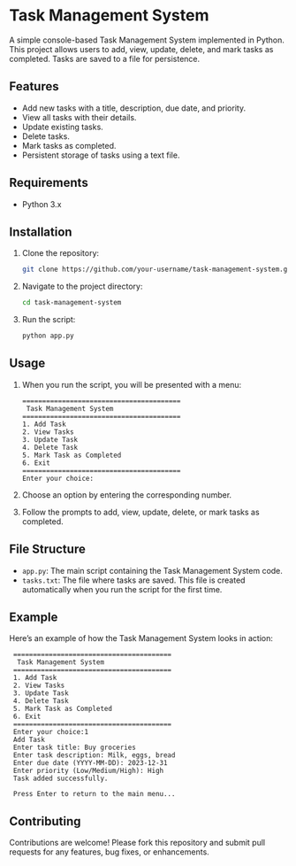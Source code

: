 # Task Management System

A simple console-based Task Management System implemented in Python. This project allows users to add, view, update, delete, and mark tasks as completed. Tasks are saved to a file for persistence.

## Features

- Add new tasks with a title, description, due date, and priority.
- View all tasks with their details.
- Update existing tasks.
- Delete tasks.
- Mark tasks as completed.
- Persistent storage of tasks using a text file.

## Requirements

- Python 3.x

## Installation

1. Clone the repository:
    ```sh
    git clone https://github.com/your-username/task-management-system.git
    ```

2. Navigate to the project directory:
    ```sh
    cd task-management-system
    ```

3. Run the script:
    ```sh
    python app.py
    ```

## Usage

1. When you run the script, you will be presented with a menu:

    ```
    ========================================
     Task Management System 
    ========================================
    1. Add Task
    2. View Tasks
    3. Update Task
    4. Delete Task
    5. Mark Task as Completed
    6. Exit
    ========================================
    Enter your choice: 
    ```

2. Choose an option by entering the corresponding number.

3. Follow the prompts to add, view, update, delete, or mark tasks as completed.

## File Structure

- `app.py`: The main script containing the Task Management System code.
- `tasks.txt`: The file where tasks are saved. This file is created automatically when you run the script for the first time.

## Example

Here’s an example of how the Task Management System looks in action:
    
   ```
    ========================================
     Task Management System 
    ========================================
    1. Add Task
    2. View Tasks
    3. Update Task
    4. Delete Task
    5. Mark Task as Completed
    6. Exit
    ========================================
    Enter your choice:1
    Add Task
    Enter task title: Buy groceries
    Enter task description: Milk, eggs, bread
    Enter due date (YYYY-MM-DD): 2023-12-31
    Enter priority (Low/Medium/High): High
    Task added successfully.
    
    Press Enter to return to the main menu...
   ```

## Contributing

Contributions are welcome! Please fork this repository and submit pull requests for any features, bug fixes, or enhancements.
